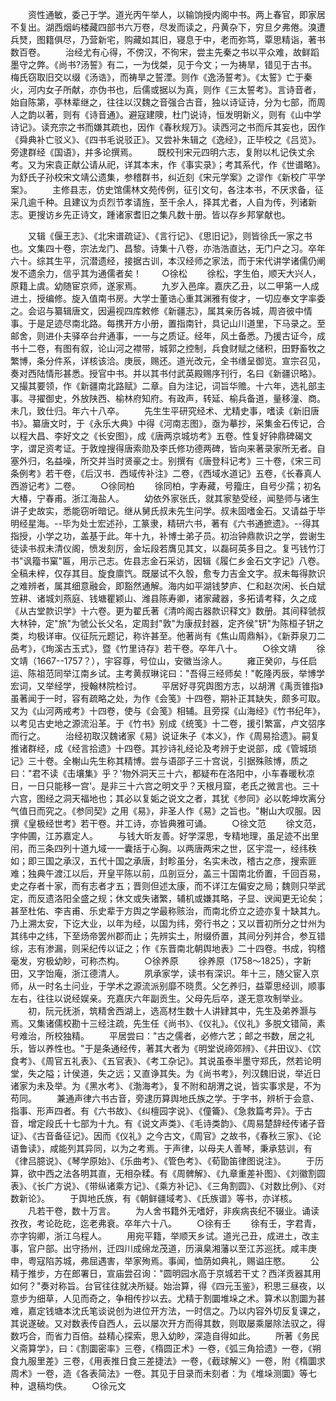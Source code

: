<!-- { "loadSidebar": true } -->
　　资性通敏，委己于学。道光丙午举人，以输饷授内阁中书。两上春官，即家居不复出。湖西烟屿楼藏四部书六万卷，尽发而读之，丹黄杂下，穷旦夕弗倦。溴遭兵燹，图籍俱尽，乃营新宅，购藏如其旧，寝息于中，老而弥笃，覃思精诣，著书数百卷。
　　治经尤有心得，不傍汉，不徇宋，尝主先秦之书以平众难，故鲜蹈墨守之弊。《尚书?汤誓》有二，一为伐桀，见于今文；一为祷旱，错见于古书。梅氏窃取旧交以缀《汤诰》，而祷旱之誓湮。则作《逸汤誓考》。《太誓》亡于秦火，河内女子所献，亦伪书也，后儒或据以为真，则作《三太誓考》。言诗音者，始自陈第，亭林辈继之，往往以汉魏之音强合古音，独以诗证诗，分为七部，而周人之韵以著，则有《诗音通》。避寇建隩，杜门说诗，恒发明新义，则有《山中学诗记》。读充宗之书而嫌其疏也，因作《春秋规万》。读西河之书而斥其妄也，因作《舜典补亡驳义》、《四书毛说驳正》。又尝补朱辑之《逸经》，正毕校之《吕览》。旁逮群经《国语》，并多论撰焉。
　　既校刊宋元四明六志，复附以札记佚丈余考。又为宋袁正献公请从祀，详其本末，作《事实录》；考其系代，作《世谱略》。为舒氏子孙校宋文靖公遗集，参稽群书，纠近刻《宋元学案》之谬作《新校广平学案》。
　　主修县志，仿史馆儒林文苑传例，征引文句，各注本书，不厌求备，征采几逾千种。且建议为贞烈节孝请旌，至千余人，择其尤者，人自为传，列诸新志。更搜访乡先正诗文，踵诸家耆旧之集凡数十册。皆以存乡邦掌献也。

　　又辑《偃王志》、《北宋谱疏证》、《言行记》、《思旧记》，则皆徐氏一家之书也。文集四十卷，宗法龙门、昌黎。诗集十八卷，亦浩浩直达，无门户之习。卒年六十。综其生平，沉潜遗经，接据古训，本汉经师之家法，而于宋代讲学诸儒仍阐发不遗余力，信乎其为通儒者矣！
　　○徐松
　　徐松，字生伯，顺天大兴人，原籍上虞。幼随宦京师，遂家焉。
　　九岁入邑庠。嘉庆乙丑，以二甲第一人成进土，授编修。旋入值南书房。大学士董诰心重其渊雅有俊才，一切应奉文字率委之。会诏与纂辑唐文，因遍视四库敕修《新疆志》，属其亲历各城，周咨彼中情事。于是足迹尽南北路。每携开方小册，置指南针，具记山川道里，下马录之。至邮舍，则进仆夫驿卒台弁通事，一一与之质证。经年，风土备悉。乃援古证今，成书十二卷，有图有叙，论山河之襟带，城郭之控制，兵食财赋之储积，田野畜牧之繁博，条分件系，详核该洽。庚辰，赐还。道光改元，全书缮呈御览。宣宗召见，奏对西陆情形甚悉。授官中书。并以其书付武英殿赐序刊行，名曰《新疆识略》。又撮其要领，作《新疆南北路赋》二章。自为注记，词旨华赡。十六年，选礼部主事。寻擢御史，外放陕西、榆林府知府。有政声，转延、榆兵备道，量移潼、商。未几，致仕归。年六十八卒。
　　先生生平研究经术、尤精史事，嗜读《新旧唐书》。纂唐文时，于《永乐大典》中得《河南志图》，亟为摹抄，采集金石传记，合以程大昌、李好文之《长安图》，成《唐两京城坊考》五卷。性复好钟鼎碑碣文字，谓足资考证。于敦煌搜得唐索勋及李氏修功德两碑，皆向来著录家所无者。自塞外归，名益噪，所交并当时贤豪之士。别撰有《唐登科记考》三十卷，《宋三司条例考》若干卷，《后汉书．西域传补注》二卷，《西域水道记》五卷，《长春真人西游记考》二卷。
　　○徐同柏
　　徐同柏，字寿藏，号籀庄，自号少孺；初名大椿，宁春甫。浙江海盐人。
　　幼依外家张氏，就其家塾受经，闻塾师与诸生讲子史故实，悉能窃听暗记。继从舅氏叔未先生问学。叔未固嗜金石。又请益于毕明经星海。--毕为处士宏述孙，工篆隶，精研六书，著有《六书通摭遗》。--得其指授，小学之功，盖基于此。年十九，补博士弟子员。初治钟鼎款识之学，尝谢生徒读书叔未清仪阁，愤发刻厉，金坛段若膺见其文，以磊砢英多目之。复丐钱竹汀书"讽籀书窠"匾，用示己志。佐县志金石采访，因辑《履仁乡金石文字记》八卷。全稿未梓，仅存其目。旋食廪饩。既屡试不久彀，愈专力吉金文字。叔未每得款识之难辨者，属其细意融会，即豁然通解。海内如平湖钱梦庐、仁和赵次闲、长白斌笠耕、诸城刘燕庭、钱塘瞿颖山、潍县陈寿卿，诸家藏器，多拓请考释，久之成《从古堂款识学》十六卷。更为翟氏著《清吟阁古器款识释文》数册。其间释虢叔大林钟，定"旅"为虢公长父名，定周封"敦"为康叔封器，定齐侯"钘"为陈桓子钘之类，均极详审。仪征阮元题记，称许甚至。他著尚有《焦山周鼎斛》，《新莽泉刀二品考》，《珣溪古玉式》，暨《竹里诗存》若干卷。卒年八十。
　　○徐文靖
　　徐文靖（1667--1757？），宇容尊，号位山，安徽当涂人。
　　雍正癸卯，与任启运、陈祖范同举江南乡试。主考黄叔琳诧曰："吾得三经师矣！"乾隆丙辰，举博学宏词，又举经学，授翰林院检讨。
　　平居好寻究舆图方志，以胡渭《禹贡锥指》虽著闻于一时，容有疏略之处，为作《会笺》十四卷，期补正其缺失，颇多可取。又为《山河两戒考》十四卷，使与《会笺》相辅。且旁探《山海经》《竹书纪年》，以考见古史地之源流沿革。于《竹书》别成《统笺》十二卷，援引繁富，卢文弨序而行之。
　　治经初取汉魏诸家《易》说证朱子《本义》，作《周易拾遗》。嗣复推诸群经，成《经言拾遗》十四卷。其抄诗礼经论及考辨于史说部，成《管城琐记》三十卷。全榭山先生称其精博。尝与语邵子三十宫说，引据殊赅博，质之曰："君不读《击壤集》乎？'物外洞天三十六，都疑布在洛阳中，小车春暖秋凉日，一日只能移一宫'。是非三十六宫之明文乎？天根月窟，老氏之微言也。三十六宫，图经之洞天福地也；其必以复姤之说文之者，其犹《参同》必以乾坤坎离分气值日而究之。《参同契》之用《易》，非圣人作《易》之旨也。"榭山大叹服。因撰《皇极经世考》若干卷。并工诗，亦皆典雅可诵。
　　○徐文范
　　徐文范，字仲圃，江苏嘉定人。
　　与钱大昕友善。好学深思，专精地理，虽足迹不出里闬，而三条四列十道九域一一囊括于心胸。以两唐两宋之世，区宇混一，经纬秩如；即三国之承汉，五代十国之承唐，封畛虽分，名实未改，稽古之彦，搜索匪难；独典午渡江以后，开皇平陈以前，瓜剖豆分，盖三十国南北侨置，千回百易，史之存者十家，而有志者才五；晋则但述太康，而不详江左偏安之局；魏则只举武定，而反遗洛阳全盛之规；休文或失诸繁，辅机或嫌其略，子显、谀闻更无论矣；甚至杜佑、李吉甫、乐史辈于方舆之学最称赅治，而南北侨立之迹亦复十缺其九。乃上溯太安，下讫大业，以年为经，以国为纬，旁行书之；又以晋初所分之廿州为其纬中之纬，下至炀帝罢州郡而止；先辨实土，附缀侨置，其间分列并合，参互错综，志有渗漏，则采纪传以证之；作《东晋南北朝舆地表》二十四卷。书成，钩稽毫发，穷极幼眇，可称杰构。
　　○徐养原
　　徐养原（1758～1825），字新田，又字饴庵，浙江德清人。
　　夙承家学，读书有深识。年十三，随父宦入京师，从一时名土问业，于学术之源流派别靡不晓贯。父乞养归，益覃思经训，顺事左右，往往以说经娱亲。充嘉庆六年副贡生。父母先后卒，遂无意攻制举业。
　　初，阮元抚浙，筑精舍西湖上，选高材生数十人讲肄其中，先生及弟养灏与焉。又集诸儒校勘十三经注疏，先生任《尚书》、《仪礼》。《仪礼》多脱文错简，素号难治，所校独精。
　　平居尝曰："古之儒者，必修六艺；邮之书数，居之礼乐，皆以养性也。"于是条通经传，著其大者为《明堂说禘郊辨》、《井田议》、《饮食考》、《周官五礼表》、《五官表》、《考工杂记》。其说虽泰半墨守郑氏，然若论明堂，失之隘；计侯道，失之远；又直诤其失。为《尚书考》，列汉魏旧说，举近日诸家为未及举。为《黑水考》、《渤海考》，复不附和胡渭之说，皆实事求是，不为苟同。
　　兼通声律六书古音，旁逮历算舆地氏族之学。于字书，辨析于会意、指事、形声四者。有《六书故》、《纠檀园字说》、《僮籥》、《急救篇考异》。于古音，增定段氏十七部为十九。有《说文声类》、《毛诗类韵》、《周易楚辞经传诸子音证》、《古音备征记》。因而《仪礼》之今古文，《周官》之故书，《春秋三家》、《论语鲁读》，咸能列其异同，以为之考焉。于声律，以母夫人善琴，秉承慈训，有《律吕臆说》、《琴学原始》、《乐曲考》、《管色考》、《荀勖笛律图说注》。
　　于历算，欲中西之法各明其直，无相杂糅。有《周髀解》、《九章重差补图》、《刘徽割圆表》、《长广方说》、《带纵诸乘方记》、《乘方补记》、《三角割圆》、《对数比例》、《对数新论》。
　　于舆地氏族，有《朝鲜疆域考》、《氏族谱》等书，亦详核。
　　凡若干卷，数十万言。
　　为人舍书籍外无嗜好，非疾病丧纪不辍业。诵读孜孜，考论矻矻，迄老弗衰。卒年六十八。
　　○徐有壬
　　徐有壬，字君青，亦字钩卿，浙江乌程人。
　　用宛平籍，举顺天乡试。道光己丑，成进土，改主事，官户部。出守扬州，迁四川成绵龙茂道，历滇臬湘藩以至江苏巡抚。咸丰庚申，粤寇陷苏城，弗屈遇害，举家殉焉。事闻，恤荫如典礼，赐谥庄愍。
　　公精于推步，方在郎署日，宣庙尝召询："圆明园水高于京城若干丈？西洋贡器其用如何？"奏对称旨。台官往往就决所疑。始治算，得《四元玉鉴》，积思三昼夜，以意步为细草，人见而奇之，争相传抄以去。尤精于割圜堆垛之术。算术以割圜为甚难，嘉定钱塘本沈氏笔谈说创为进位开方法，一时信之。乃以内容外切反复课之，其说遂破。又对数表传自西人，云以屡次开方而得其数，则取屡乘屡除法驭之，得数巧合，而省力百倍。益精心探索，思入幼眇，深造自得如此。
　　所著《务民义斋算学》，曰：《割圜密率》三卷，《楕圆正术》一卷，《弧三角拾遗》一卷，《朔食九服里差》三卷，《用表推日食三差捷法》一卷，《截球解义》一卷，附《楕圜求周术》一卷，造《各表简法》一卷。其见于目录而未刻者：为《堆垛测圜》等七种，退稿均佚。
　　○徐元文
